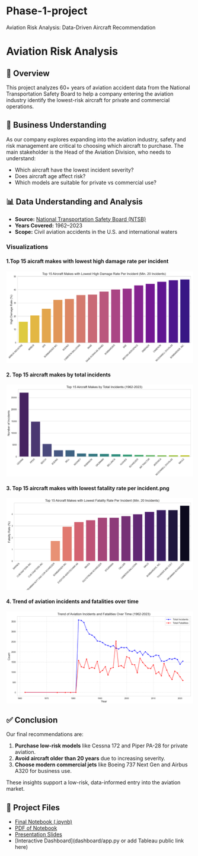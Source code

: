 # Phase-1-project
Aviation Risk Analysis: Data-Driven Aircraft Recommendation
# Aviation Risk Analysis

## 📌 Overview
This project analyzes 60+ years of aviation accident data from the National Transportation Safety Board to help a company entering the aviation industry identify the lowest-risk aircraft for private and commercial operations.

## 💼 Business Understanding
As our company explores expanding into the aviation industry, safety and risk management are critical to choosing which aircraft to purchase. The main stakeholder is the Head of the Aviation Division, who needs to understand:
- Which aircraft have the lowest incident severity?
- Does aircraft age affect risk?
- Which models are suitable for private vs commercial use?

## 📊 Data Understanding and Analysis
- **Source:** [National Transportation Safety Board (NTSB)](https://www.ntsb.gov/)
- **Years Covered:** 1962–2023
- **Scope:** Civil aviation accidents in the U.S. and international waters

### Visualizations
#### 1.Top 15 aicraft makes with lowest high damage rate per incident
![Lowest high damage](https://github.com/apelicier/Phase-1-project/blob/main/Top%2015%20aicraft%20makes%20with%20lowest%20high%20damage%20rate%20per%20incident.png)

#### 2. Top 15 aircraft makes by total incidents
![makes by total incident](https://github.com/apelicier/Phase-1-project/blob/main/Top%2015%20aircraft%20makes%20by%20total%20incidents.png)

#### 3. Top 15 aircraft makes with lowest fatality rate per incident.png
![Lowest fatality](https://github.com/apelicier/Phase-1-project/blob/main/Top%2015%20aircraft%20makes%20with%20lowest%20fatality%20rate%20per%20incident.png)

#### 4. Trend of aviation incidents and fatalities over time
![trend over time](https://github.com/apelicier/Phase-1-project/blob/main/Trend%20of%20aviation%20incidents%20and%20fatalities%20over%20time.png)

## ✅ Conclusion
Our final recommendations are:

1. **Purchase low-risk models** like Cessna 172 and Piper PA-28 for private aviation.
2. **Avoid aircraft older than 20 years** due to increasing severity.
3. **Choose modern commercial jets** like Boeing 737 Next Gen and Airbus A320 for business use.

These insights support a low-risk, data-informed entry into the aviation market.

## 📁 Project Files
- [Final Notebook (.ipynb)](aviation_analysis.ipynb)
- [PDF of Notebook](aviation_analysis.pdf)
- [Presentation Slides](aviation_presentation.pdf)
- [Interactive Dashboard](dashboard/app.py or add Tableau public link here)

